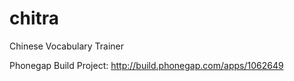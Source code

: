 chitra
======

Chinese Vocabulary Trainer

Phonegap Build Project:
http://build.phonegap.com/apps/1062649
